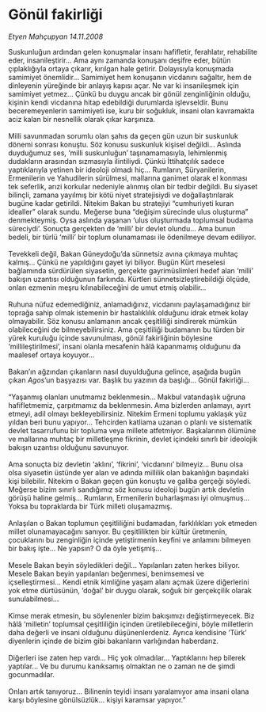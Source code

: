 # Gönül fakirliği

*Etyen Mahçupyan 14.11.2008*

<div class="taraf_structure_2col_1zq">
<div class="margen_n">



 <p>Suskunluğun ardından gelen konuşmalar insanı hafifletir, ferahlatır, rehabilite eder, insanileştirir... Ama aynı zamanda konuşanı deşifre eder, bütün çıplaklığıyla ortaya çıkarır, kırılgan hale getirir. Dolayısıyla konuşmada samimiyet önemlidir... Samimiyet hem konuşanın vicdanını sağaltır, hem de dinleyenin yüreğinde bir anlayış kapısı açar. Ne var ki insanileşmek için samimiyet yetmez... Çünkü bu duygu ancak bir gönül zenginliğinin olduğu, kişinin kendi vicdanına hitap edebildiği durumlarda işlevseldir. Bunu beceremeyenlerin samimiyeti ise, kuru bir soğukluk, insani olan kavramakta aciz kalan bir nesnellik olarak çıkar karşınıza. <br/><br/>Milli savunmadan sorumlu olan şahıs da geçen gün uzun bir suskunluk dönemi sonrası konuştu. Söz konusu suskunluk kişisel değildi... Aslında duyduğumuz ses, ‘milli suskunluğun’ taşınamamasıyla, lehimlenmiş dudakların arasından sızmasıyla ilintiliydi. Çünkü İttihatçılık sadece yaptıklarıyla yetinen bir ideoloji olmadı hiç... Rumların, Süryanilerin, Ermenilerin ve Yahudilerin sürülmesi, mallarına ganimet olarak el konması tek seferlik, arızi korkular nedeniyle alınmış olan bir tedbir değildi. Bu siyaset bilinçli, zamana yayılmış bir kötü niyet stratejisiydi ve doğallaştırılarak bugüne kadar getirildi. Nitekim Bakan bu stratejiyi “cumhuriyeti kuran idealler” olarak sundu. Meğerse buna “değişim sürecinde ulus oluşturma” denmekteymiş. Oysa aslında yaşanan ‘ulus oluşturmada toplumsal budama süreciydi’. Sonuçta gerçekten de ‘milli’ bir devlet olundu... Ama bunun bedeli, bir türlü ‘milli’ bir toplum olunamaması ile ödenilmeye devam ediliyor. <br/><br/>Tevekkeli değil, Bakan Güneydoğu’da sünnetsiz avına çıkmaya muhtaç kalmış... Çünkü ne yapıldığını gayet iyi biliyor. Bugün Kürt meselesi bağlamında sürdürülen siyasetin, gerçekte gayrimüslimleri hedef alan ‘milli’ bakışın uzantısı olduğunun farkında. Kürtleri sünnetsizleştirebildiği ölçüde, onları ezmenin meşru kılınabileceğini de umut etmiş olabilir... <br/><br/>Ruhuna nüfuz edemediğiniz, anlamadığınız, vicdanını paylaşamadığınız bir toprağa sahip olmak istemenin bir hastalıklılık olduğunu idrak etmek kolay olmayabilir. Söz konusu anlamanın ancak çeşitliliği sindirerek mümkün olabileceğini de bilmeyebilirsiniz. Ama çeşitliliği budamanın bu türden bir yürek kuruluğu içinde savunulması, gönül fakirliğinin böylesine ‘millileştirilmesi’, insani olanla mesafenin hâlâ kapanmamış olduğunu da maalesef ortaya koyuyor... <br/><br/>Bakan’ın ağzından çıkanların nasıl duyulduğuna gelince, aşağıda bugün çıkan <i>Agos</i>’un başyazısı var. Başlık bu yazının da başlığı... Gönül fakirliği... <br/><br/>“Yaşanmış olanları unutmamız beklenmesin... Makbul vatandaşlık uğruna hafifletmemiz, çarpıtmamız da beklenmesin. Ama bizlerden anlamayı, ayırt etmeyi, adil olmayı bekleyebilirsiniz. Nitekim Ermeni toplumu yaklaşık yüz yıldan beri bunu yapıyor... Tehcirden katliama uzanan o planlı ve sistematik devlet tasarrufunu bir topluma veya millete atfetmiyor. Başkalarının ölümüne ve mallarına muhtaç bir milletleşme fikrinin, devlet içindeki sınırlı bir ideolojik bakışın uzantısı olduğunu savunuyor. <br/><br/>Ama sonuçta biz devletin ‘aklını’, ‘fikrini’, ‘vicdanını’ bilmeyiz... Bunu olsa olsa siyasetin üstünde yer alan ve adında millilik olan bakanlığın başındaki kişi bilebilir. Nitekim o Bakan geçen gün konuştu ve galiba gerçeği söyledi. Meğerse bizim sınırlı sandığımız söz konusu ideoloji bugün artık devletin görüşü haline gelmiş... Rumların, Ermenilerin buharlaşması iyi olmuşmuş... Yoksa bu topraklarda bir Türk milleti oluşamazmış. <br/><br/>Anlaşılan o Bakan toplumun çeşitliliğini budamadan, farklılıkları yok etmeden millet olunamayacağını sanıyor. Bu çeşitlilikten bir kültür üretmenin, çocuklarını bu zenginliğin içinde yetiştirmenin keyfini ve anlamını bilmeyen bir bakış işte... Ne yapsın? O da öyle yetişmiş... <br/><br/>Mesele Bakan beyin söyledikleri değil... Yapılanları zaten herkes biliyor. Mesele Bakan beyin yapılanları beğenmesi, benimsemesi ve içselleştirmesi... Kendi etnik kimliğine yaşam alanı açmak üzere diğerlerini yok etme dürtüsünün, ‘doğal’ bir duygu olarak, soğuk bir gerçekçilik olarak sunulabilmesi... <br/><br/>Kimse merak etmesin, bu söylenenler bizim bakışımızı değiştirmeyecek. Biz hâlâ ‘milletin’ toplumsal çeşitliliğin içinden üretilebileceğini, böyle milletlerin daha değerli ve insani olduğunu düşünenlerdeniz. Ayrıca kendisine ‘Türk’ diyenlerin içinde de bizim gibi bakanların varlığından haberdarız. <br/><br/>Diğerleri ise zaten hep vardı... Hiç yok olmadılar... Yaptıklarını hep bilerek yaptılar... Ve bu durumu kanıksamış olmaktan ne o zaman ne de şimdi gocunmadılar. <br/><br/>Onları artık tanıyoruz... Bilinenin teyidi insanı yaralamıyor ama insani olana karşı böylesine gönülsüzlük... kişiyi karamsar yapıyor.” </p>

<br/>


<div id="taraf_not">
</div>

</div>


</div>
